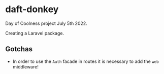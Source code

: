 # daft-donkey

Day of Coolness project July 5th 2022.

Creating a Laravel package.


## Gotchas

- In order to use the `Auth` facade in routes it is necessary to add the `web`
middleware!

